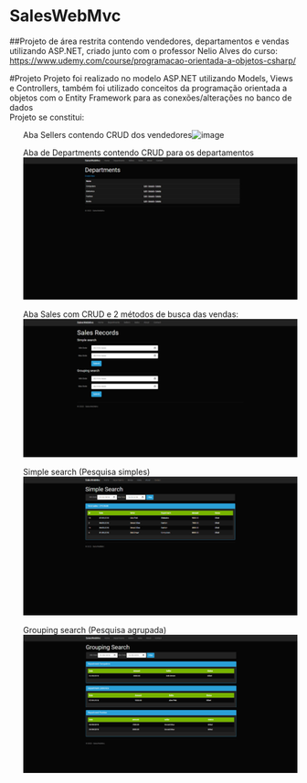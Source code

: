 # SalesWebMvc
##Projeto de área restrita contendo vendedores, departamentos e vendas utilizando ASP.NET, criado junto com o professor Nelio Alves do curso: https://www.udemy.com/course/programacao-orientada-a-objetos-csharp/ 

#Projeto
Projeto foi realizado no modelo ASP.NET utilizando Models, Views e Controllers, também foi utilizado conceitos da programação orientada a objetos com o Entity Framework para as conexões/alterações no banco de dados<br>
Projeto se constitui: <ul>Aba Sellers contendo CRUD dos vendedores![image](https://user-images.githubusercontent.com/108474778/209415547-ff4cf78f-27c5-44d0-a3a8-bb1132f5e4d5.png)</ul>
<ul>Aba de Departments contendo CRUD para os departamentos <img src="Images/departments.png"></ul>
<ul>Aba Sales com CRUD e 2 métodos de busca das vendas: <img src="Images/SalesRecord.png"></ul>
<ul>Simple search (Pesquisa simples) <img src="Images/SimpleSearch.png"></ul>
</ul><ul>Grouping search (Pesquisa agrupada) <img src="Images/GroupingSearch.png"></ul>
